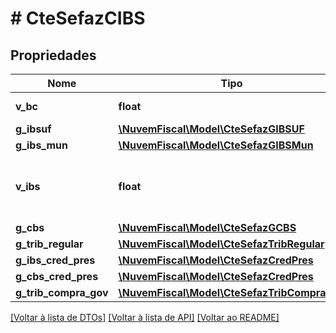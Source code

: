 # # CteSefazCIBS

## Propriedades

Nome | Tipo | Descrição | Comentários
------------ | ------------- | ------------- | -------------
**v_bc** | **float** | Valor do BC. |
**g_ibsuf** | [**\NuvemFiscal\Model\CteSefazGIBSUF**](CteSefazGIBSUF.md) |  |
**g_ibs_mun** | [**\NuvemFiscal\Model\CteSefazGIBSMun**](CteSefazGIBSMun.md) |  |
**v_ibs** | **float** | Valor do IBS (soma de vIBSUF e vIBSMun). |
**g_cbs** | [**\NuvemFiscal\Model\CteSefazGCBS**](CteSefazGCBS.md) |  |
**g_trib_regular** | [**\NuvemFiscal\Model\CteSefazTribRegular**](CteSefazTribRegular.md) |  | [optional]
**g_ibs_cred_pres** | [**\NuvemFiscal\Model\CteSefazCredPres**](CteSefazCredPres.md) |  | [optional]
**g_cbs_cred_pres** | [**\NuvemFiscal\Model\CteSefazCredPres**](CteSefazCredPres.md) |  | [optional]
**g_trib_compra_gov** | [**\NuvemFiscal\Model\CteSefazTribCompraGov**](CteSefazTribCompraGov.md) |  | [optional]

[[Voltar à lista de DTOs]](../../README.md#models) [[Voltar à lista de API]](../../README.md#endpoints) [[Voltar ao README]](../../README.md)
